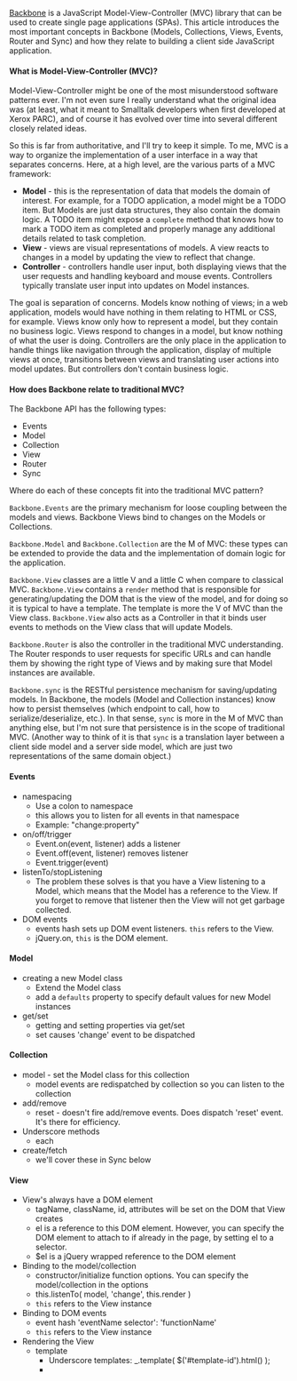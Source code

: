 
[Backbone](http://backbonejs.org/) is a JavaScript Model-View-Controller (MVC)
library that can be used to create single page applications (SPAs). This article
introduces the most important concepts in Backbone (Models, Collections, Views,
Events, Router and Sync) and how they relate to building a client side
JavaScript application.

#### What is Model-View-Controller (MVC)?

Model-View-Controller might be one of the most misunderstood software patterns
ever.  I'm not even sure I really understand what the original idea was (at
least, what it meant to Smalltalk developers when first developed at Xerox
PARC), and of course it has evolved over time into several different closely
related ideas.

So this is far from authoritative, and I'll try to keep it simple.  To me, MVC
is a way to organize the implementation of a user interface in a way that
separates concerns.  Here, at a high level, are the various parts of a MVC
framework:

* **Model** - this is the representation of data that models the domain of
  interest.  For example, for a TODO application, a model might be a TODO item.
  But Models are just data structures, they also contain the domain logic. A
  TODO item might expose a `complete` method that knows how to mark a TODO item
  as completed and properly manage any additional details related to task
  completion.
* **View** - views are visual representations of models. A view reacts to changes
  in a model by updating the view to reflect that change.
* **Controller** - controllers handle user input, both displaying views that
  the user requests and handling keyboard and mouse events.  Controllers
  typically translate user input into updates on Model instances.

The goal is separation of concerns. Models know nothing of views; in a web
application, models would have nothing in them relating to HTML or CSS, for
example.  Views know only how to represent a model, but they contain no business
logic. Views respond to changes in a model, but know nothing of what the user is
doing.  Controllers are the only place in the application to handle things like
navigation through the application, display of multiple views at once,
transitions between views and translating user actions into model updates.  But
controllers don't contain business logic.

#### How does Backbone relate to traditional MVC?

The Backbone API has the following types:

* Events
* Model
* Collection
* View
* Router
* Sync

Where do each of these concepts fit into the traditional MVC pattern?

`Backbone.Events` are the primary mechanism for loose coupling between the
models and views. Backbone Views bind to changes on the Models or Collections.

`Backbone.Model` and `Backbone.Collection` are the M of MVC: these types can be
extended to provide the data and the implementation of domain logic for the
application.

`Backbone.View` classes are a little V and a little C when compare to classical
MVC. `Backbone.View` contains a `render` method that is responsible for
generating/updating the DOM that is the view of the model, and for doing so it
is typical to have a template. The template is more the V of MVC than the View
class. `Backbone.View` also acts as a Controller in that it binds user events to
methods on the View class that will update Models.

`Backbone.Router` is also the controller in the traditional MVC understanding.
The Router responds to user requests for specific URLs and can handle them by
showing the right type of Views and by making sure that Model instances are
available.

`Backbone.sync` is the RESTful persistence mechanism for saving/updating models.
In Backbone, the models (Model and Collection instances) know how to persist
themselves (which endpoint to call, how to serialize/deserialize, etc.). In that
sense, `sync` is more in the M of MVC than anything else, but I'm not sure that
persistence is in the scope of traditional MVC. (Another way to think of it is
that `sync` is a translation layer between a client side model and a server side
model, which are just two representations of the same domain object.)

#### Events

* namespacing
    * Use a colon to namespace
    * this allows you to listen for all events in that namespace
    * Example: "change:property"
* on/off/trigger
    * Event.on(event, listener) adds a listener
    * Event.off(event, listener) removes listener
    * Event.trigger(event)
* listenTo/stopListening
    * The problem these solves is that you have a View listening to a Model,
      which means that the Model has a reference to the View. If you forget to
      remove that listener then the View will not get garbage collected.
* DOM events
    * events hash sets up DOM event listeners. `this` refers to the View.
    * jQuery.on, `this` is the DOM element.

#### Model

* creating a new Model class
    * Extend the Model class
    * add a `defaults` property to specify default values for new Model
      instances
* get/set
    * getting and setting properties via get/set
    * set causes 'change' event to be dispatched

#### Collection

* model - set the Model class for this collection
    * model events are redispatched by collection so you can listen to the
      collection
* add/remove
    * reset - doesn't fire add/remove events. Does dispatch 'reset' event. It's
      there for efficiency.
* Underscore methods
    * each
* create/fetch
    * we'll cover these in Sync below

#### View

* View's always have a DOM element
    * tagName, className, id, attributes will be set on the DOM that View
      creates
    * el is a reference to this DOM element. However, you can specify the DOM
      element to attach to if already in the page, by setting el to a selector.
    * $el is a jQuery wrapped reference to the DOM element
* Binding to the model/collection
    * constructor/initialize function options. You can specify the
      model/collection in the options
    * this.listenTo( model, 'change', this.render )
    * `this` refers to the View instance
* Binding to DOM events
    * event hash
        'eventName selector': 'functionName'
    * `this` refers to the View instance
* Rendering the View
    * template
        * Underscore templates: _.template( $('#template-id').html() );
        * <script type="text/template" id="template-id">
    * render
        * this.$el.html( this.template( this.model.toJSON() ) );
    * this.$ is a jQuery reference
* Disposing of a View
    * View.remove
        * removes the DOM element
        * calls stopListening to remove all event listeners

#### Router

* Router allows mapping URLs to actions and events.
    * Route for an email app might be a mail folder or a contact listing.
    * routes can have parameters or "splats"
        * parameters use the :param syntax, "splats" use *param
* Backbone.history.start()
    * support for History API via {pushState: true}

#### Sync

* Backbone.sync has default support for RESTfully retrieving and saving models,
  assuming a JSON API
    * Collections define the URL "/books"
    * Collection.create maps to a POST to the URL /books
    * Collection.fetch maps to a GET to the URL /books
    * Collection.update maps to a PUT to the URL /books/{id}
    * Collection.delete maps to a DELETE to the URL /books/{id}
* You can override Backbone.sync to specify a custom method. Or you can override
  Backbone.ajax to just override the default Ajax behavior.


#### Additional Resources

* [Backbone Fundamentals](http://addyosmani.github.io/backbone-fundamentals/)
* [History of MVC](http://heim.ifi.uio.no/~trygver/themes/mvc/mvc-index.html)
* [C2's MVC page](http://c2.com/cgi/wiki?ModelViewController)
